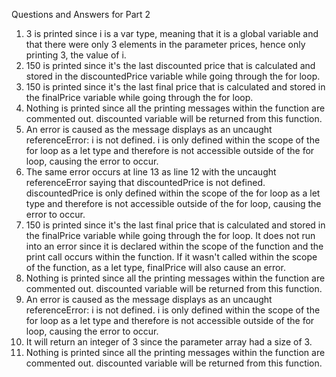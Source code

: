 Questions and Answers for Part 2
1) 3 is printed since i is a var type, meaning that it is a global variable and that there were only 3 elements in the parameter prices, hence only printing 3, the value of i.
2) 150 is printed since it's the last discounted price that is calculated and stored in the discountedPrice variable while going through the for loop.
3) 150 is printed since it's the last final price that is calculated and stored in the finalPrice variable while going through the for loop.
4) Nothing is printed since all the printing messages within the function are commented out. discounted variable will be returned from this function. 
5) An error is caused as the message displays as an uncaught referenceError: i is not defined. i is only defined within the scope of the for loop as a let type and therefore is not accessible outside of the for loop, causing the error to occur.
6) The same error occurs at line 13 as line 12 with the uncaught referenceError saying that discountedPrice is not defined. discountedPrice is only defined within the scope of the for loop as a let type and therefore is not accessible outside of the for loop, causing the error to occur.
7) 150 is printed since it's the last final price that is calculated and stored in the finalPrice variable while going through the for loop. It does not run into an error since it is declared within the scope of the function and the print call occurs within the function. If it wasn't called within the scope of the function, as a let type, finalPrice will also cause an error.
8) Nothing is printed since all the printing messages within the function are commented out. discounted variable will be returned from this function.
9) An error is caused as the message displays as an uncaught referenceError: i is not defined. i is only defined within the scope of the for loop as a let type and therefore is not accessible outside of the for loop, causing the error to occur.
10) It will return an integer of 3 since the parameter array had a size of 3. 
11) Nothing is printed since all the printing messages within the function are commented out. discounted variable will be returned from this function.
